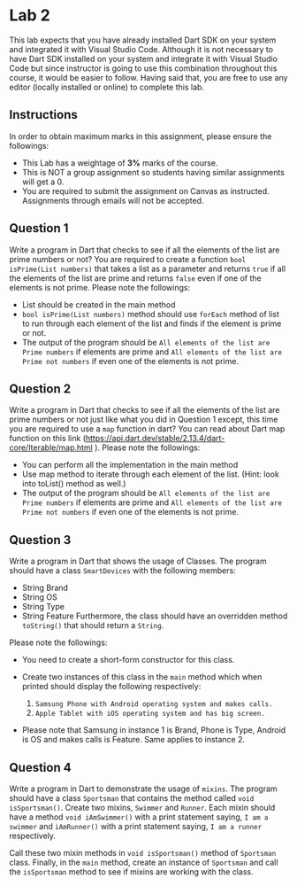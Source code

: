 # Lab 2

This lab expects that you have already installed Dart SDK on your system and integrated it with Visual Studio Code. Although it is not necessary to have Dart SDK installed on your system and integrate it with Visual Studio Code but since instructor is going to use this combination throughout this course, it would be easier to follow. Having said that, you are free to use any editor (locally installed or online) to complete this lab.

## Instructions
In order to obtain maximum marks in this assignment, please ensure the followings:
* This Lab has a weightage of **3%** marks of the course.
* This is NOT a group assignment so students having similar assignments will get a 0.
* You are required to submit the assignment on Canvas as instructed. Assignments through emails will not be accepted.

**Question 1**
---------------------

Write a program in Dart that checks to see if all the elements of the list are prime numbers or not? You are required to create a function `bool isPrime(List numbers)` that takes a list as a parameter and returns `true` if all the elements of the list are prime and returns `false` even if one of the elements is not prime. Please note the followings:
* List should be created in the main method
* `bool isPrime(List numbers)` method should use `forEach` method of list to run through each element of the list and finds if the element is prime or not.
* The output of the program should be `All elements of the list are Prime numbers` if elements are prime and `All elements of the list are Prime not numbers` if even one of the elements is not prime.

**Question 2**
---------------------
Write a program in Dart that checks to see if all the elements of the list are prime numbers or not just like what you did in Question 1 except, this time you are required to use a `map` function in dart? You can read about Dart map function on this link (https://api.dart.dev/stable/2.13.4/dart-core/Iterable/map.html ). 
Please note the followings:
* You can perform all the implementation in the main method
* Use map method to iterate through each element of the list. (Hint: look into toList() method as well.)
* The output of the program should be `All elements of the list are Prime numbers` if elements are prime and `All elements of the list are Prime not numbers` if even one of the elements is not prime.

**Question 3**
---------------------
Write a program in Dart that shows the usage of Classes. The program should have a class `SmartDevices` with the following members:
* String Brand 
* String OS 
* String Type 
* String Feature 
Furthermore, the class should have an overridden method `toString()` that should return a `String`.

Please note the followings:
* You need to create a short-form constructor for this class.
* Create two instances of this class in the `main` method which when printed should display the following respectively:
   1.	`Samsung Phone with Android operating system and makes calls.`
   2.	`Apple Tablet with iOS operating system and has big screen.`

* Please note that Samsung in instance 1 is Brand, Phone is Type, Android is OS and makes calls is Feature. Same applies to instance 2.

**Question 4**
---------------------
Write a program in Dart to demonstrate the usage of `mixins`. The program should have a class `Sportsman` that contains the method called `void isSportsman()`. Create two mixins, `Swimmer` and `Runner`. Each mixin should have a method `void iAmSwimmer()` with a print statement saying, `I am a swimmer` and `iAmRunner()` with a print statement saying, `I am a runner` respectively. 

Call these two mixin methods in `void isSportsman()` method of `Sportsman` class. Finally, in the `main` method, create an instance of `Sportsman` and call the `isSportsman` method to see if mixins are working with the class.

